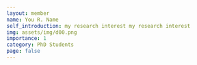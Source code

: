 ```yaml
---
layout: member
name: You R. Name
self_introduction: my research interest my research interest
img: assets/img/d00.png
importance: 1
category: PhD Students
page: false
---
```



